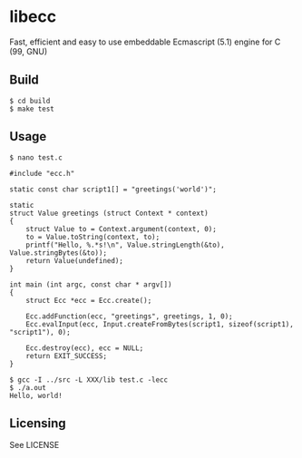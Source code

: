 
libecc
======

Fast, efficient and easy to use embeddable Ecmascript (5.1) engine for C (99, GNU)

Build
-----

	$ cd build
	$ make test

Usage
-----

	$ nano test.c
	
	#include "ecc.h"
	
	static const char script1[] = "greetings('world')";
	
	static
	struct Value greetings (struct Context * context)
	{
		struct Value to = Context.argument(context, 0);
		to = Value.toString(context, to);
		printf("Hello, %.*s!\n", Value.stringLength(&to), Value.stringBytes(&to));
		return Value(undefined);
	}
	
	int main (int argc, const char * argv[])
	{
		struct Ecc *ecc = Ecc.create();
		
		Ecc.addFunction(ecc, "greetings", greetings, 1, 0);
		Ecc.evalInput(ecc, Input.createFromBytes(script1, sizeof(script1), "script1"), 0);
		
		Ecc.destroy(ecc), ecc = NULL;
		return EXIT_SUCCESS;
	}

	$ gcc -I ../src -L XXX/lib test.c -lecc
	$ ./a.out
	Hello, world!

Licensing
---------

See LICENSE

